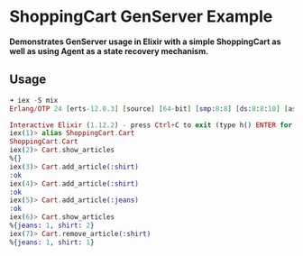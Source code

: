 # ShoppingCart GenServer Example

**Demonstrates GenServer usage in Elixir with a simple ShoppingCart as well as using Agent as a state recovery mechanism.**

## Usage

```elixir
➜ iex -S mix         
Erlang/OTP 24 [erts-12.0.3] [source] [64-bit] [smp:8:8] [ds:8:8:10] [async-threads:1] [jit]

Interactive Elixir (1.12.2) - press Ctrl+C to exit (type h() ENTER for help)
iex(1)> alias ShoppingCart.Cart
ShoppingCart.Cart
iex(2)> Cart.show_articles
%{}
iex(3)> Cart.add_article(:shirt)
:ok
iex(4)> Cart.add_article(:shirt)
:ok
iex(5)> Cart.add_article(:jeans)
:ok
iex(6)> Cart.show_articles      
%{jeans: 1, shirt: 2}
iex(7)> Cart.remove_article(:shirt)
%{jeans: 1, shirt: 1}
```

